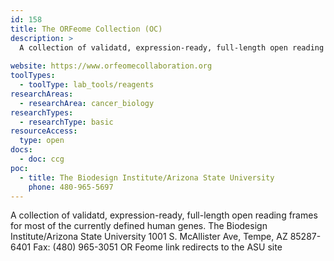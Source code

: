 ```yaml
---
id: 158
title: The ORFeome Collection (OC)
description: >
  A collection of validatd, expression-ready, full-length open reading frames for most of the currently defined human genes. 
  
website: https://www.orfeomecollaboration.org
toolTypes:
  - toolType: lab_tools/reagents
researchAreas:
  - researchArea: cancer_biology
researchTypes:
  - researchType: basic
resourceAccess:
  type: open
docs:
  - doc: ccg
poc:
  - title: The Biodesign Institute/Arizona State University
    phone: 480-965-5697
---
```

A collection of validatd, expression-ready, full-length open reading frames for most of the currently defined human genes. The Biodesign Institute/Arizona State University 1001 S. McAllister Ave, Tempe, AZ 85287-6401 Fax: (480) 965-3051 OR Feome link redirects to the ASU site

